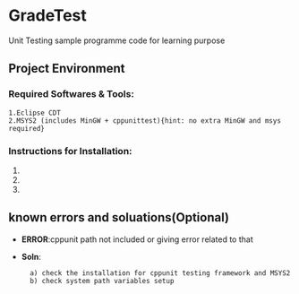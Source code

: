 # GradeTest

Unit Testing sample programme code for learning purpose

## Project Environment

### Required Softwares & Tools:
	1.Eclipse CDT
	2.MSYS2 (includes MinGW + cppunittest){hint: no extra MinGW and msys required}
		
### Instructions for Installation:
1.

2.

3.

## known errors and soluations(Optional)

- **ERROR**:cppunit path not included or giving error related to that 
	
- **Soln**:
	
		a) check the installation for cppunit testing framework and MSYS2	
		b) check system path variables setup